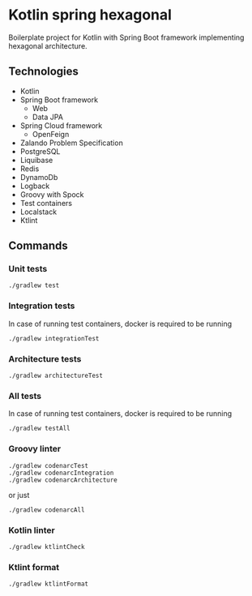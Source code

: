 # Kotlin spring hexagonal

Boilerplate project for Kotlin with Spring Boot framework implementing hexagonal architecture.

## Technologies
* Kotlin
* Spring Boot framework
  * Web
  * Data JPA
* Spring Cloud framework
  * OpenFeign
* Zalando Problem Specification
* PostgreSQL
* Liquibase
* Redis
* DynamoDb
* Logback
* Groovy with Spock
* Test containers
* Localstack
* Ktlint

## Commands

### Unit tests
```
./gradlew test
```

### Integration tests
In case of running test containers, docker is required to be running
```
./gradlew integrationTest
```

### Architecture tests
```
./gradlew architectureTest
```

### All tests
In case of running test containers, docker is required to be running
```
./gradlew testAll
```

### Groovy linter
```
./gradlew codenarcTest
./gradlew codenarcIntegration
./gradlew codenarcArchitecture
```

or just
```
./gradlew codenarcAll
```

### Kotlin linter
```
./gradlew ktlintCheck
```

### Ktlint format
```
./gradlew ktlintFormat
```
